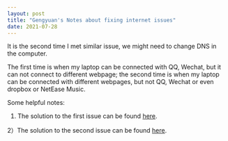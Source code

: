 ```yaml
---
layout: post
title: "Gengyuan's Notes about fixing internet issues"
date: 2021-07-28
---
```


It is the second time I met similar issue, we might need to change DNS in the computer.

The first time is when my laptop can be connected with QQ, Wechat, but it can not connect to different webpage; the second time is when my laptop can be connected with different webpages, but not QQ, Wechat or even dropbox or NetEase Music.



Some helpful notes:

1) The solution to the first issue can be found [here](https://zhidao.baidu.com/question/306209146868598724.html).

2）The solution to the second issue can be found [here](https://www.zhihu.com/question/374293670).